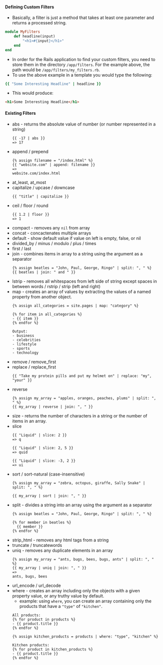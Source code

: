 #### Defining Custom Filters
- Basically, a filter is just a method that takes at least one parameter and returns a processed string.
```ruby
module MyFilters 
	def headline(input) 
		"<h1>#{input}</h1>" 
	end 
end
```
- In order for the Rails application to find your custom filters, you need to store them in the directory `/app/filters`. For the example above, the path would be `/app/filters/my_filters.rb`.
- To use the above example in a template you would type the following:
```ruby
{{ "Some Interesting Headline" | headline }}
```
- This would produce:
```html 
<h1>Some Interesting Headline</h1>
```

#### Existing Filters
- abs - returns the absolute value of number (or number represented in a string)
	```liquid
	{{ -17 | abs }}
	=> 17
	```
- append / prepend
	```liquid
	{% assign filename = "/index.html" %}
	{{ "website.com" | append: filename }}
	=>
	website.com/index.html
	```
- at_least, at_most
- capitalize / upcase / downcase
	```liquid
	{{ "title" | capitalize }}
	```
- ceil / floor / round
	```liquid
	{{ 1.2 | floor }}
	=> 1
	```
- compact - removes any `nil` from array
- concat - concactenates multiple arrays
- default - show default value if value on left is empty, false, or nil
- divided_by / minus / modulo / plus / times
- first / last
- join - combines items in array to a string using the argument as a separator
	```liquid
	{% assign beatles = "John, Paul, George, Ringo" | split: ", " %}
	{{ beatles | join: " and " }}
	```
- lstrip - removes all whitespaces from left side of string except spaces in between words / rstrip / strip (left and right)
- map - creates an array of values by extracting the values of a named property from another object.
	```liquid
	{% assign all_categories = site.pages | map: "category" %}

	{% for item in all_categories %}
	- {{ item }}
	{% endfor %}
	```
	```
	Output:
	- business
	- celebrities
	- lifestyle
	- sports
	- technology
	```
- remove / remove_first
- replace / replace_first
	```liquid
	{{ "Take my protein pills and put my helmet on" | replace: "my", "your" }}
	```
- reverse
	```liquid
	{% assign my_array = "apples, oranges, peaches, plums" | split: ", " %}
	{{ my_array | reverse | join: ", " }}
	```
- size - returns the number of characters in a string or the number of items in an array.
- slice
	```liquid
	{{ "Liquid" | slice: 2 }}
	=> q

	{{ "Liquid" | slice: 2, 5 }}
	=> quid

	{{ "Liquid" | slice: -3, 2 }}
	=> ui
	```
- sort / sort-natural (case-insensitive)
	```liquid
	{% assign my_array = "zebra, octopus, giraffe, Sally Snake" | split: ", " %}

	{{ my_array | sort | join: ", " }}
	```
- split - divides a string into an array using the argument as a separator
	```liquid
	{% assign beatles = "John, Paul, George, Ringo" | split: ", " %}

	{% for member in beatles %}
	  {{ member }}
	{% endfor %}
	```
- strip_html - removes any html tags from a string
- truncate / truncatewords
- uniq - removes any duplicate elements in an array
	```liquid
	{% assign my_array = "ants, bugs, bees, bugs, ants" | split: ", " %}
	{{ my_array | uniq | join: ", " }}
	=> 
	ants, bugs, bees
	```
- url_encode / url_decode
- where - creates an array including only the objects with a given property value, or any truthy value by default.
	- example: using `where`, you can create an array containing only the products that have a `"type"` of `"kitchen"`.
	```liquid
	All products:
	{% for product in products %}
	- {{ product.title }}
	{% endfor %}

	{% assign kitchen_products = products | where: "type", "kitchen" %}

	Kitchen products:
	{% for product in kitchen_products %}
	- {{ product.title }}
	{% endfor %}
	```